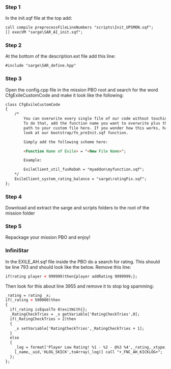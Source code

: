 ### Step 1
In the init.sqf file at the top add:
```html
call compile preprocessFileLineNumbers "scripts\Init_UPSMON.sqf";
[] execVM "sarge\SAR_AI_init.sqf";
```
### Step 2
At the bottom of the description.ext file add this line:
```html
#include "sarge\SAR_define.hpp"
```

### Step 3
Open the config.cpp file in the mission PBO root and search for the word CfgExileCustomCode and make it look like the following:
```html
class CfgExileCustomCode 
{
	/*
		You can overwrite every single file of our code without touching it.
		To do that, add the function name you want to overwrite plus the 
		path to your custom file here. If you wonder how this works, have a
		look at our bootstrap/fn_preInit.sqf function.

		Simply add the following scheme here:

		<Function Name of Exile> = "<New File Name>";

		Example:

		ExileClient_util_fusRoDah = "myaddon\myfunction.sqf";
	*/
	ExileClient_system_rating_balance = "sarge\ratingFix.sqf";
};
```

### Step 4
Download and extract the sarge and scripts folders  to the root of the mission folder

### Step 5
Repackage your mission PBO and enjoy!

### InfiniStar
In the EXILE_AH.sqf file inside the PBO do a search for rating. This should be line 793 and should look like the below. Remove this line:
```html
if(rating player < 999999)then{player addRating 9999999;};
```
Then look for this about line 3955 and remove it to stop log spamming:
```html
_rating = rating _x;
if(_rating < 500000)then
{
  if(_rating isEqualTo 0)exitWith{};
  _RatingCheckTries = _x getVariable['RatingCheckTries',0];
  if(_RatingCheckTries > 2)then
  {
  	_x setVariable['RatingCheckTries',_RatingCheckTries + 1];
  }
  else
  {
    _log = format['Player Low Rating! %1 - %2 - @%3 %4',_rating,_xtype,getPos _x,mapGridPosition _x];
    [_name,_uid,'HLOG_SKICK',toArray(_log)] call "+_FNC_AH_KICKLOG+";
  };
};
```
